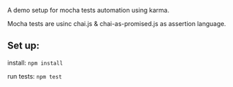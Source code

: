 A demo setup for mocha tests automation using karma.

Mocha tests are usinc chai.js & chai-as-promised.js as assertion language.

## Set up:

install: `npm install`

run tests: `npm test`